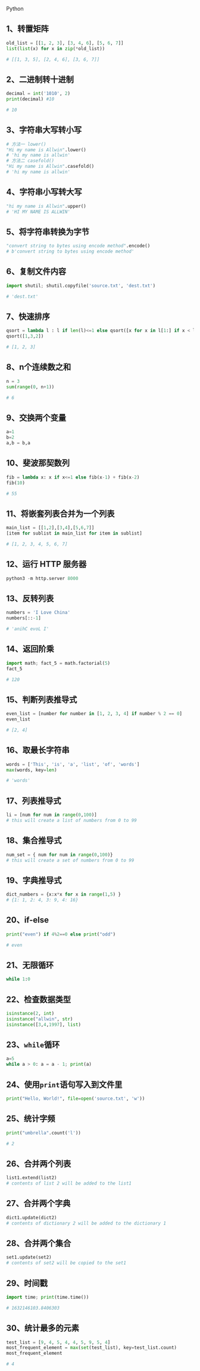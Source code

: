 Python
<a name="dUtnE"></a>
## 1、转置矩阵
```python
old_list = [[1, 2, 3], [3, 4, 6], [5, 6, 7]]
list(list(x) for x in zip(*old_list))

# [[1, 3, 5], [2, 4, 6], [3, 6, 7]]
```
<a name="JRn3f"></a>
## 2、二进制转十进制
```python
decimal = int('1010', 2)
print(decimal) #10

# 10
```
<a name="A0fnK"></a>
## 3、字符串大写转小写
```python
# 方法一 lower()
"Hi my name is Allwin".lower()
# 'hi my name is allwin'
# 方法二 casefold()
"Hi my name is Allwin".casefold()
# 'hi my name is allwin'
```
<a name="Qj5aB"></a>
## 4、字符串小写转大写
```python
"hi my name is Allwin".upper()
# 'HI MY NAME IS ALLWIN'
```
<a name="vntKA"></a>
## 5、将字符串转换为字节
```python
"convert string to bytes using encode method".encode()
# b'convert string to bytes using encode method'
```
<a name="jENDn"></a>
## 6、复制文件内容
```python
import shutil; shutil.copyfile('source.txt', 'dest.txt')

# 'dest.txt'
```
<a name="rUuud"></a>
## 7、快速排序
```python
qsort = lambda l : l if len(l)<=1 else qsort([x for x in l[1:] if x < l[0]]) + [l[0]] + qsort([x for x in l[1:] if x >= l[0]])
qsort([1,3,2])

# [1, 2, 3]
```
<a name="RLwQA"></a>
## 8、n个连续数之和
```python
n = 3
sum(range(0, n+1))

# 6
```
<a name="biocS"></a>
## 9、交换两个变量
```python
a=1
b=2
a,b = b,a
```
<a name="oPbeE"></a>
## 10、斐波那契数列
```python
fib = lambda x: x if x<=1 else fib(x-1) + fib(x-2)
fib(10)

# 55
```
<a name="JHDcX"></a>
## 11、将嵌套列表合并为一个列表
```python
main_list = [[1,2],[3,4],[5,6,7]]
[item for sublist in main_list for item in sublist]

# [1, 2, 3, 4, 5, 6, 7]
```
<a name="KPFsY"></a>
## 12、运行 HTTP 服务器
```python
python3 -m http.server 8000
```
<a name="sE1zo"></a>
## 13、反转列表
```python
numbers = 'I Love China'
numbers[::-1]

# 'anihC evoL I'
```
<a name="O8z6w"></a>
## 14、返回阶乘
```python
import math; fact_5 = math.factorial(5)
fact_5

# 120
```
<a name="sWKyV"></a>
## 15、判断列表推导式
```python
even_list = [number for number in [1, 2, 3, 4] if number % 2 == 0]
even_list

# [2, 4]
```
<a name="AHDAm"></a>
## 16、取最长字符串
```python
words = ['This', 'is', 'a', 'list', 'of', 'words']
max(words, key=len) 

# 'words'
```
<a name="omhQ8"></a>
## 17、列表推导式
```python
li = [num for num in range(0,100)]
# this will create a list of numbers from 0 to 99
```
<a name="yMgYR"></a>
## 18、集合推导式
```python
num_set = { num for num in range(0,100)}
# this will create a set of numbers from 0 to 99
```
<a name="tXJj2"></a>
## 19、字典推导式
```python
dict_numbers = {x:x*x for x in range(1,5) }
# {1: 1, 2: 4, 3: 9, 4: 16}
```
<a name="vCZ2q"></a>
## 20、if-else
```python
print("even") if 4%2==0 else print("odd")

# even
```
<a name="HX6Jh"></a>
## 21、无限循环
```python
while 1:0
```
<a name="cCatf"></a>
## 22、检查数据类型
```python
isinstance(2, int)
isinstance("allwin", str)
isinstance([3,4,1997], list)
```
<a name="VDdcb"></a>
## 23、`while`循环
```python
a=5
while a > 0: a = a - 1; print(a)
```
<a name="JPRvB"></a>
## 24、使用`print`语句写入到文件里
```python
print("Hello, World!", file=open('source.txt', 'w'))
```
<a name="VRJ0I"></a>
## 25、统计字频
```python
print("umbrella".count('l'))

# 2
```
<a name="OWa3g"></a>
## 26、合并两个列表
```python
list1.extend(list2)
# contents of list 2 will be added to the list1
```
<a name="GEHtv"></a>
## 27、合并两个字典
```python
dict1.update(dict2)
# contents of dictionary 2 will be added to the dictionary 1
```
<a name="w02bD"></a>
## 28、合并两个集合
```python
set1.update(set2)
# contents of set2 will be copied to the set1
```
<a name="cTld1"></a>
## 29、时间戳
```python
import time; print(time.time())

# 1632146103.8406303
```
<a name="APMDp"></a>
## 30、统计最多的元素
```python
test_list = [9, 4, 5, 4, 4, 5, 9, 5, 4]
most_frequent_element = max(set(test_list), key=test_list.count)
most_frequent_element

# 4
```
